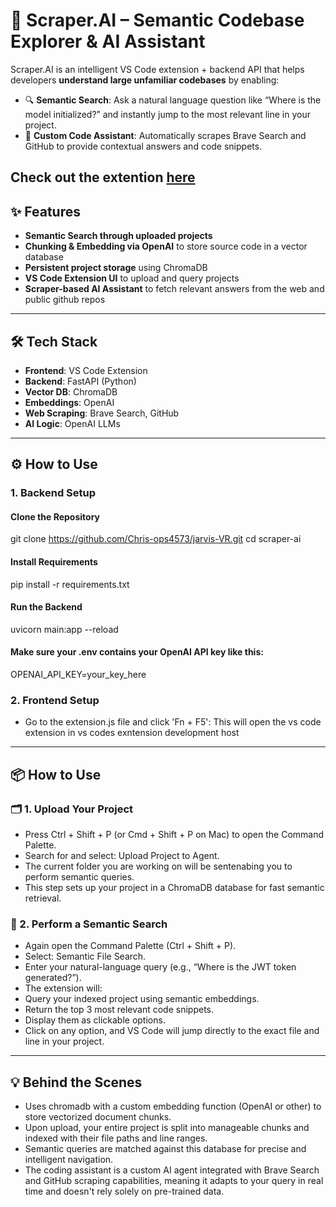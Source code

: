 # 🧠 Scraper.AI – Semantic Codebase Explorer & AI Assistant

Scraper.AI is an intelligent VS Code extension + backend API that helps developers **understand large unfamiliar codebases** by enabling:

- 🔍 **Semantic Search**: Ask a natural language question like “Where is the model initialized?” and instantly jump to the most relevant line in your project.
- 🤖 **Custom Code Assistant**: Automatically scrapes Brave Search and GitHub to provide contextual answers and code snippets.

Check out the extention [here](https://marketplace.visualstudio.com/items?itemName=Christine-devops1234.scraper)
---

## ✨ Features

- **Semantic Search through uploaded projects**
- **Chunking & Embedding via OpenAI** to store source code in a vector database
- **Persistent project storage** using ChromaDB
- **VS Code Extension UI** to upload and query projects
- **Scraper-based AI Assistant** to fetch relevant answers from the web and public github repos

---

## 🛠️ Tech Stack

- **Frontend**: VS Code Extension
- **Backend**: FastAPI (Python)
- **Vector DB**: ChromaDB
- **Embeddings**: OpenAI
- **Web Scraping**: Brave Search, GitHub
- **AI Logic**: OpenAI LLMs

---

## ⚙️ How to Use

### 1. Backend Setup

#### Clone the Repository
git clone https://github.com/Chris-ops4573/jarvis-VR.git
cd scraper-ai

#### Install Requirements
pip install -r requirements.txt

#### Run the Backend
uvicorn main:app --reload

#### Make sure your .env contains your OpenAI API key like this:
OPENAI_API_KEY=your_key_here

### 2. Frontend Setup

- Go to the extension.js file and click 'Fn + F5':
This will open the vs code extension in vs codes exntension development host

---

## 📦 How to Use
### 🗂️ 1. Upload Your Project
- Press Ctrl + Shift + P (or Cmd + Shift + P on Mac) to open the Command Palette.
- Search for and select: Upload Project to Agent.
- The current folder you are working on will be sentenabing you to perform semantic queries.
- This step sets up your project in a ChromaDB database for fast semantic retrieval.

### 🔎 2. Perform a Semantic Search
- Again open the Command Palette (Ctrl + Shift + P).
- Select: Semantic File Search.
- Enter your natural-language query (e.g., “Where is the JWT token generated?”).
- The extension will:
- Query your indexed project using semantic embeddings.
- Return the top 3 most relevant code snippets.
- Display them as clickable options.
- Click on any option, and VS Code will jump directly to the exact file and line in your project.

---

## 💡 Behind the Scenes
- Uses chromadb with a custom embedding function (OpenAI or other) to store vectorized document chunks.
- Upon upload, your entire project is split into manageable chunks and indexed with their file paths and line ranges.
- Semantic queries are matched against this database for precise and intelligent navigation.
- The coding assistant is a custom AI agent integrated with Brave Search and GitHub scraping capabilities, meaning it adapts to your query in real time and doesn't rely solely on pre-trained data.
